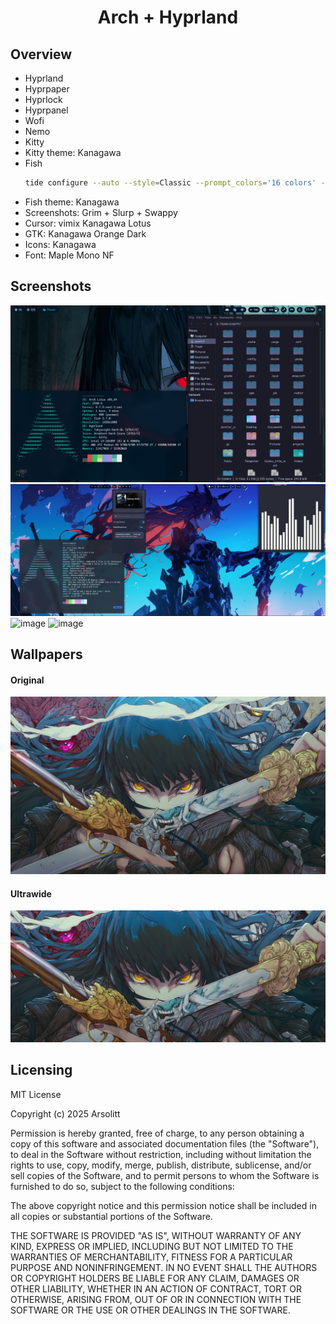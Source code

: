 <h1 align="center">Arch + Hyprland</h1>

## Overview
- Hyprland
- Hyprpaper
- Hyprlock
- Hyprpanel
- Wofi
- Nemo
- Kitty
- Kitty theme: Kanagawa
- Fish
  ```sh
  tide configure --auto --style=Classic --prompt_colors='16 colors' --show_time=No --classic_prompt_separators=Vertical --powerline_prompt_heads=Round --powerline_prompt_tails=Flat --powerline_prompt_style='Two lines, character' --prompt_connection=Disconnected --powerline_right_prompt_frame=No --prompt_spacing=Compact --icons='Few icons' --transient=Yes
  ```
- Fish theme: Kanagawa
- Screenshots: Grim + Slurp + Swappy
- Cursor: vimix Kanagawa Lotus
- GTK: Kanagawa Orange Dark
- Icons: Kanagawa
- Font: Maple Mono NF

## Screenshots

![image](README/screen_1.png)
![image](README/screen_2.png)
![image](README/screen_3.png)
![image](README/screen_4.png)

## Wallpapers

#### Original
![image](README/Samurai%20(3840x2160).jpg)
#### Ultrawide
![image](README/Samurai%20(3440x1440).jpg)

## Licensing

MIT License

Copyright (c) 2025 Arsolitt

Permission is hereby granted, free of charge, to any person obtaining a copy
of this software and associated documentation files (the "Software"), to deal
in the Software without restriction, including without limitation the rights
to use, copy, modify, merge, publish, distribute, sublicense, and/or sell
copies of the Software, and to permit persons to whom the Software is
furnished to do so, subject to the following conditions:

The above copyright notice and this permission notice shall be included in all
copies or substantial portions of the Software.

THE SOFTWARE IS PROVIDED "AS IS", WITHOUT WARRANTY OF ANY KIND, EXPRESS OR
IMPLIED, INCLUDING BUT NOT LIMITED TO THE WARRANTIES OF MERCHANTABILITY,
FITNESS FOR A PARTICULAR PURPOSE AND NONINFRINGEMENT. IN NO EVENT SHALL THE
AUTHORS OR COPYRIGHT HOLDERS BE LIABLE FOR ANY CLAIM, DAMAGES OR OTHER
LIABILITY, WHETHER IN AN ACTION OF CONTRACT, TORT OR OTHERWISE, ARISING FROM,
OUT OF OR IN CONNECTION WITH THE SOFTWARE OR THE USE OR OTHER DEALINGS IN THE
SOFTWARE.
